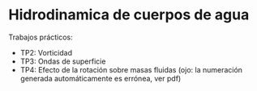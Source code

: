 # Hidrodinamica de cuerpos de agua

Trabajos prácticos:

- TP2: Vorticidad
- TP3: Ondas de superficie
- TP4: Efecto de la rotación sobre masas fluidas (ojo: la numeración generada automáticamente es errónea, ver pdf)

